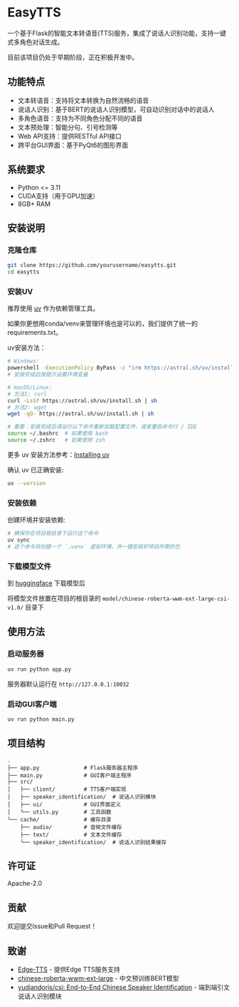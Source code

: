 # EasyTTS

一个基于Flask的智能文本转语音(TTS)服务，集成了说话人识别功能，支持一键式多角色对话生成。

目前该项目仍处于早期阶段，正在积极开发中。

## 功能特点

- 文本转语音：支持将文本转换为自然流畅的语音
- 说话人识别：基于BERT的说话人识别模型，可自动识别对话中的说话人
- 多角色语音：支持为不同角色分配不同的语音
- 文本预处理：智能分句、引号检测等
- Web API支持：提供RESTful API接口
- 跨平台GUI界面：基于PyQt6的图形界面

## 系统要求

- Python <= 3.11
- CUDA支持（用于GPU加速）
- 8GB+ RAM

## 安装说明

### 克隆仓库

```bash
git clone https://github.com/yourusername/easytts.git
cd easytts
```

### 安装UV

推荐使用 [uv](https://docs.astral.sh/uv/) 作为依赖管理工具。

如果你更想用conda/venv来管理环境也是可以的，我们提供了统一的requirements.txt。

uv安装方法：

```bash
# Windows:
powershell -ExecutionPolicy ByPass -c "irm https://astral.sh/uv/install.ps1 | iex"
# 安装完成后按提示设置环境变量

# macOS/Linux:
# 方法1: curl
curl -LsSf https://astral.sh/uv/install.sh | sh
# 方法2: wget
wget -qO- https://astral.sh/uv/install.sh | sh

# 重要：安装完成后请运行以下命令重新加载配置文件，或者重启命令行 / IDE
source ~/.bashrc  # 如果使用 bash
source ~/.zshrc   # 如果使用 zsh
```

更多 uv 安装方法参考：[Installing uv](https://docs.astral.sh/uv/getting-started/installation/)

确认 uv 已正确安装: 

```bash
uv --version
```

### 安装依赖

创建环境并安装依赖:

```bash
# 确保你在项目根目录下运行这个命令
uv sync
# 这个命令将创建一个 `.venv` 虚拟环境，并一键安装好项目所需的包
```

### 下载模型文件

到 [huggingface](https://huggingface.co/Warma10032/chinese-roberta-wwm-ext-large-csi-v1.0/) 下载模型后

将模型文件放置在项目的根目录的 `model/chinese-roberta-wwm-ext-large-csi-v1.0/` 目录下

## 使用方法

### 启动服务器

```bash
uv run python app.py
```

服务器默认运行在 `http://127.0.0.1:10032`

### 启动GUI客户端

```bash
uv run python main.py
```

## 项目结构

```
.
├── app.py              # Flask服务器主程序
├── main.py             # GUI客户端主程序
├── src/
│   ├── client/         # TTS客户端实现
│   ├── speaker_identification/  # 说话人识别模块
│   ├── ui/             # GUI界面定义
│   └── utils.py        # 工具函数
└── cache/              # 缓存目录
    ├── audio/          # 音频文件缓存
    ├── text/           # 文本文件缓存
    └── speaker_identification/  # 说话人识别结果缓存
```

## 许可证

Apache-2.0


## 贡献

欢迎提交Issue和Pull Request！

## 致谢

- [Edge-TTS](https://github.com/rany2/edge-tts) - 提供Edge TTS服务支持
- [chinese-roberta-wwm-ext-large](https://github.com/ymcui/Chinese-BERT-wwm) - 中文预训练BERT模型
- [yudiandoris/csi: End-to-End Chinese Speaker Identification](https://github.com/yudiandoris/csi) - 端到端引文说话人识别模块

